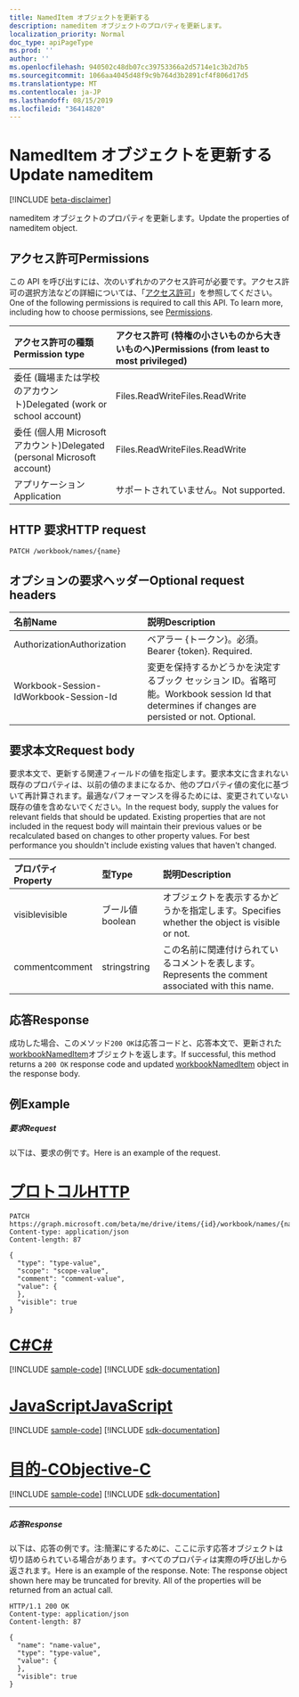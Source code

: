 ```yaml
---
title: NamedItem オブジェクトを更新する
description: nameditem オブジェクトのプロパティを更新します。
localization_priority: Normal
doc_type: apiPageType
ms.prod: ''
author: ''
ms.openlocfilehash: 940502c48db07cc39753366a2d5714e1c3b2d7b5
ms.sourcegitcommit: 1066aa4045d48f9c9b764d3b2891cf4f806d17d5
ms.translationtype: MT
ms.contentlocale: ja-JP
ms.lasthandoff: 08/15/2019
ms.locfileid: "36414820"
---
```

# <a name="update-nameditem"></a><span data-ttu-id="7673b-103">NamedItem オブジェクトを更新する</span><span class="sxs-lookup"><span data-stu-id="7673b-103">Update nameditem</span></span>

[!INCLUDE [beta-disclaimer](../../includes/beta-disclaimer.md)]

<span data-ttu-id="7673b-104">nameditem オブジェクトのプロパティを更新します。</span><span class="sxs-lookup"><span data-stu-id="7673b-104">Update the properties of nameditem object.</span></span>
## <a name="permissions"></a><span data-ttu-id="7673b-105">アクセス許可</span><span class="sxs-lookup"><span data-stu-id="7673b-105">Permissions</span></span>
<span data-ttu-id="7673b-p101">この API を呼び出すには、次のいずれかのアクセス許可が必要です。アクセス許可の選択方法などの詳細については、「[アクセス許可](/graph/permissions-reference)」を参照してください。</span><span class="sxs-lookup"><span data-stu-id="7673b-p101">One of the following permissions is required to call this API. To learn more, including how to choose permissions, see [Permissions](/graph/permissions-reference).</span></span>

|<span data-ttu-id="7673b-108">アクセス許可の種類</span><span class="sxs-lookup"><span data-stu-id="7673b-108">Permission type</span></span>      | <span data-ttu-id="7673b-109">アクセス許可 (特権の小さいものから大きいものへ)</span><span class="sxs-lookup"><span data-stu-id="7673b-109">Permissions (from least to most privileged)</span></span>              |
|:--------------------|:---------------------------------------------------------|
|<span data-ttu-id="7673b-110">委任 (職場または学校のアカウント)</span><span class="sxs-lookup"><span data-stu-id="7673b-110">Delegated (work or school account)</span></span> | <span data-ttu-id="7673b-111">Files.ReadWrite</span><span class="sxs-lookup"><span data-stu-id="7673b-111">Files.ReadWrite</span></span>    |
|<span data-ttu-id="7673b-112">委任 (個人用 Microsoft アカウント)</span><span class="sxs-lookup"><span data-stu-id="7673b-112">Delegated (personal Microsoft account)</span></span> | <span data-ttu-id="7673b-113">Files.ReadWrite</span><span class="sxs-lookup"><span data-stu-id="7673b-113">Files.ReadWrite</span></span>    |
|<span data-ttu-id="7673b-114">アプリケーション</span><span class="sxs-lookup"><span data-stu-id="7673b-114">Application</span></span> | <span data-ttu-id="7673b-115">サポートされていません。</span><span class="sxs-lookup"><span data-stu-id="7673b-115">Not supported.</span></span> |

## <a name="http-request"></a><span data-ttu-id="7673b-116">HTTP 要求</span><span class="sxs-lookup"><span data-stu-id="7673b-116">HTTP request</span></span>
<!-- { "blockType": "ignored" } -->
```http
PATCH /workbook/names/{name}
```
## <a name="optional-request-headers"></a><span data-ttu-id="7673b-117">オプションの要求ヘッダー</span><span class="sxs-lookup"><span data-stu-id="7673b-117">Optional request headers</span></span>
| <span data-ttu-id="7673b-118">名前</span><span class="sxs-lookup"><span data-stu-id="7673b-118">Name</span></span>       | <span data-ttu-id="7673b-119">説明</span><span class="sxs-lookup"><span data-stu-id="7673b-119">Description</span></span>|
|:-----------|:-----------|
| <span data-ttu-id="7673b-120">Authorization</span><span class="sxs-lookup"><span data-stu-id="7673b-120">Authorization</span></span>  | <span data-ttu-id="7673b-p102">ベアラー {トークン}。必須。</span><span class="sxs-lookup"><span data-stu-id="7673b-p102">Bearer {token}. Required.</span></span> |
| <span data-ttu-id="7673b-123">Workbook-Session-Id</span><span class="sxs-lookup"><span data-stu-id="7673b-123">Workbook-Session-Id</span></span>  | <span data-ttu-id="7673b-p103">変更を保持するかどうかを決定するブック セッション ID。省略可能。</span><span class="sxs-lookup"><span data-stu-id="7673b-p103">Workbook session Id that determines if changes are persisted or not. Optional.</span></span>|

## <a name="request-body"></a><span data-ttu-id="7673b-126">要求本文</span><span class="sxs-lookup"><span data-stu-id="7673b-126">Request body</span></span>
<span data-ttu-id="7673b-p104">要求本文で、更新する関連フィールドの値を指定します。要求本文に含まれない既存のプロパティは、以前の値のままになるか、他のプロパティ値の変化に基づいて再計算されます。最適なパフォーマンスを得るためには、変更されていない既存の値を含めないでください。</span><span class="sxs-lookup"><span data-stu-id="7673b-p104">In the request body, supply the values for relevant fields that should be updated. Existing properties that are not included in the request body will maintain their previous values or be recalculated based on changes to other property values. For best performance you shouldn't include existing values that haven't changed.</span></span>

| <span data-ttu-id="7673b-130">プロパティ</span><span class="sxs-lookup"><span data-stu-id="7673b-130">Property</span></span>     | <span data-ttu-id="7673b-131">型</span><span class="sxs-lookup"><span data-stu-id="7673b-131">Type</span></span>   |<span data-ttu-id="7673b-132">説明</span><span class="sxs-lookup"><span data-stu-id="7673b-132">Description</span></span>|
|:---------------|:--------|:----------|
|<span data-ttu-id="7673b-133">visible</span><span class="sxs-lookup"><span data-stu-id="7673b-133">visible</span></span>|<span data-ttu-id="7673b-134">ブール値</span><span class="sxs-lookup"><span data-stu-id="7673b-134">boolean</span></span>|<span data-ttu-id="7673b-135">オブジェクトを表示するかどうかを指定します。</span><span class="sxs-lookup"><span data-stu-id="7673b-135">Specifies whether the object is visible or not.</span></span>|
|<span data-ttu-id="7673b-136">comment</span><span class="sxs-lookup"><span data-stu-id="7673b-136">comment</span></span>|   <span data-ttu-id="7673b-137">string</span><span class="sxs-lookup"><span data-stu-id="7673b-137">string</span></span>  |<span data-ttu-id="7673b-138">この名前に関連付けられているコメントを表します。</span><span class="sxs-lookup"><span data-stu-id="7673b-138">Represents the comment associated with this name.</span></span>|

## <a name="response"></a><span data-ttu-id="7673b-139">応答</span><span class="sxs-lookup"><span data-stu-id="7673b-139">Response</span></span>

<span data-ttu-id="7673b-140">成功した場合、このメソッド`200 OK`は応答コードと、応答本文で、更新された[workbookNamedItem](../resources/workbooknameditem.md)オブジェクトを返します。</span><span class="sxs-lookup"><span data-stu-id="7673b-140">If successful, this method returns a `200 OK` response code and updated [workbookNamedItem](../resources/workbooknameditem.md) object in the response body.</span></span>
## <a name="example"></a><span data-ttu-id="7673b-141">例</span><span class="sxs-lookup"><span data-stu-id="7673b-141">Example</span></span>
##### <a name="request"></a><span data-ttu-id="7673b-142">要求</span><span class="sxs-lookup"><span data-stu-id="7673b-142">Request</span></span>
<span data-ttu-id="7673b-143">以下は、要求の例です。</span><span class="sxs-lookup"><span data-stu-id="7673b-143">Here is an example of the request.</span></span>

# <a name="httptabhttp"></a>[<span data-ttu-id="7673b-144">プロトコル</span><span class="sxs-lookup"><span data-stu-id="7673b-144">HTTP</span></span>](#tab/http)
<!-- {
  "blockType": "request",
  "name": "update_nameditem"
}-->
```http
PATCH https://graph.microsoft.com/beta/me/drive/items/{id}/workbook/names/{name}
Content-type: application/json
Content-length: 87

{
  "type": "type-value",
  "scope": "scope-value",
  "comment": "comment-value",
  "value": {
  },
  "visible": true
}
```
# <a name="ctabcsharp"></a>[<span data-ttu-id="7673b-145">C#</span><span class="sxs-lookup"><span data-stu-id="7673b-145">C#</span></span>](#tab/csharp)
[!INCLUDE [sample-code](../includes/snippets/csharp/update-nameditem-csharp-snippets.md)]
[!INCLUDE [sdk-documentation](../includes/snippets/snippets-sdk-documentation-link.md)]

# <a name="javascripttabjavascript"></a>[<span data-ttu-id="7673b-146">JavaScript</span><span class="sxs-lookup"><span data-stu-id="7673b-146">JavaScript</span></span>](#tab/javascript)
[!INCLUDE [sample-code](../includes/snippets/javascript/update-nameditem-javascript-snippets.md)]
[!INCLUDE [sdk-documentation](../includes/snippets/snippets-sdk-documentation-link.md)]

# <a name="objective-ctabobjc"></a>[<span data-ttu-id="7673b-147">目的-C</span><span class="sxs-lookup"><span data-stu-id="7673b-147">Objective-C</span></span>](#tab/objc)
[!INCLUDE [sample-code](../includes/snippets/objc/update-nameditem-objc-snippets.md)]
[!INCLUDE [sdk-documentation](../includes/snippets/snippets-sdk-documentation-link.md)]

---

##### <a name="response"></a><span data-ttu-id="7673b-148">応答</span><span class="sxs-lookup"><span data-stu-id="7673b-148">Response</span></span>
<span data-ttu-id="7673b-p105">以下は、応答の例です。注:簡潔にするために、ここに示す応答オブジェクトは切り詰められている場合があります。すべてのプロパティは実際の呼び出しから返されます。</span><span class="sxs-lookup"><span data-stu-id="7673b-p105">Here is an example of the response. Note: The response object shown here may be truncated for brevity. All of the properties will be returned from an actual call.</span></span>
<!-- {
  "blockType": "response",
  "truncated": true,
  "@odata.type": "microsoft.graph.workbookNamedItem"
} -->
```http
HTTP/1.1 200 OK
Content-type: application/json
Content-length: 87

{
  "name": "name-value",
  "type": "type-value",
  "value": {
  },
  "visible": true
}
```

<!-- uuid: 8fcb5dbc-d5aa-4681-8e31-b001d5168d79
2015-10-25 14:57:30 UTC -->
<!--
{
  "type": "#page.annotation",
  "description": "Update nameditem",
  "keywords": "",
  "section": "documentation",
  "tocPath": "",
  "suppressions": [
  ]
}
-->
